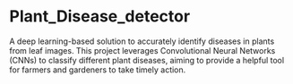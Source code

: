 # Plant_Disease_detector
A deep learning-based solution to accurately identify diseases in plants from leaf images. This project leverages Convolutional Neural Networks (CNNs) to classify different plant diseases, aiming to provide a helpful tool for farmers and gardeners to take timely action.
